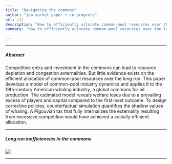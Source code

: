 ```yaml
---
title: "Navigating the commons"
author: "job market paper • in progress"
url: /1/
description: "How to efficiently allocate common-pool resources over the long run? This paper develops a model of common-pool industry dynamics and applies it to the largest common-pool industry in history—American whaling."
summary: "How to efficiently allocate common-pool resources over the long run? This paper develops a model of common-pool industry dynamics and applies it to the largest common-pool industry in history—American whaling."

---
```


---

##### Abstract

Competitive entry and investment in the commons can lead to resource depletion and congestion externalities. But little evidence exists on the efficient allocation of common-pool resources over the long run. This paper develops a model of common-pool industry dynamics and applies it to the 19th-century American whaling industry, a global commons for oil production. The estimated model reveals welfare loses due to a prevailing excess of players and capital compared to the first-best outcome. To  design corrective policies, counterfactual simulation quantifies the shadow values of whaling. A Pigouvian tax that fully internalizes the externality resulting from excessive competition would have achieved a socially efficient allocation.

---

##### Long run inefficiencies in the commons

![](/navigating-the-common-fig1.png)

---
